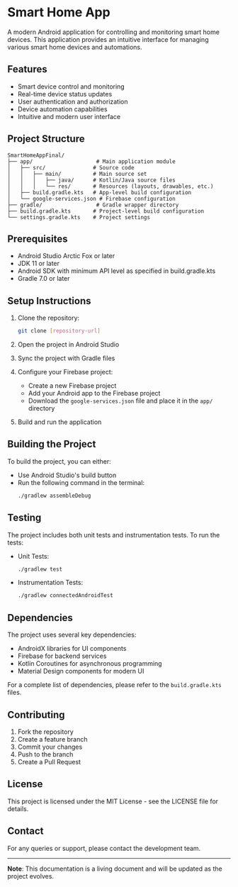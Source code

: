 # Smart Home App

A modern Android application for controlling and monitoring smart home devices. This application provides an intuitive interface for managing various smart home devices and automations.

## Features

- Smart device control and monitoring
- Real-time device status updates
- User authentication and authorization
- Device automation capabilities
- Intuitive and modern user interface

## Project Structure

```
SmartHomeAppFinal/
├── app/                    # Main application module
│   ├── src/               # Source code
│   │   ├── main/          # Main source set
│   │   │   ├── java/      # Kotlin/Java source files
│   │   │   └── res/       # Resources (layouts, drawables, etc.)
│   ├── build.gradle.kts   # App-level build configuration
│   └── google-services.json # Firebase configuration
├── gradle/                 # Gradle wrapper directory
├── build.gradle.kts       # Project-level build configuration
└── settings.gradle.kts    # Project settings
```

## Prerequisites

- Android Studio Arctic Fox or later
- JDK 11 or later
- Android SDK with minimum API level as specified in build.gradle.kts
- Gradle 7.0 or later

## Setup Instructions

1. Clone the repository:
   ```bash
   git clone [repository-url]
   ```

2. Open the project in Android Studio

3. Sync the project with Gradle files

4. Configure your Firebase project:
   - Create a new Firebase project
   - Add your Android app to the Firebase project
   - Download the `google-services.json` file and place it in the `app/` directory

5. Build and run the application

## Building the Project

To build the project, you can either:

- Use Android Studio's build button
- Run the following command in the terminal:
  ```bash
  ./gradlew assembleDebug
  ```

## Testing

The project includes both unit tests and instrumentation tests. To run the tests:

- Unit Tests:
  ```bash
  ./gradlew test
  ```
- Instrumentation Tests:
  ```bash
  ./gradlew connectedAndroidTest
  ```

## Dependencies

The project uses several key dependencies:

- AndroidX libraries for UI components
- Firebase for backend services
- Kotlin Coroutines for asynchronous programming
- Material Design components for modern UI

For a complete list of dependencies, please refer to the `build.gradle.kts` files.

## Contributing

1. Fork the repository
2. Create a feature branch
3. Commit your changes
4. Push to the branch
5. Create a Pull Request

## License

This project is licensed under the MIT License - see the LICENSE file for details.

## Contact

For any queries or support, please contact the development team.

---

**Note**: This documentation is a living document and will be updated as the project evolves. 
